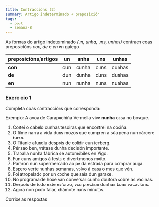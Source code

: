 ```yaml
---
title: Contraccións (2)
summary: Artigo indeterminado + preposición
tags:
  - post
  - semana-8
---
```

As formas do artigo indeterminado *(un, unha, uns, unhas)* contraen coas preposicións *con, de* e *en* en galego.

| preposicións/artigos | un  | unha  | uns  | unhas  |
| -------------------- | --- | ----- | ---- | ------ |
| **con**              | cun | cunha | cuns | cunhas |
| **de**               | dun | dunha | duns | dunhas |
| **en**               | nun | nunha | nuns | nunhas |



### Exercicio 1

Completa coas contraccións que corresponda:

Exemplo: A avoa de Carapuchiña Vermella vive **nunha** casa no bosque.

1. Cortei o cabelo <e-answer>cunhas</e-answer> tesoiras que encontrei na cociña.
2. O filme narra a vida <e-answer>duns</e-answer> mozos que cumpren a súa pena nun cárcere turco.
3. O Titanic afundiu despois de colidir <e-answer>cun</e-answer> iceberg.
4. Pénsao ben, trátase <e-answer>dunha</e-answer> decisión importante.
5. Traballa <e-answer>nunha</e-answer> fábrica de automóbiles en Vigo.
6. Fun <e-answer>cuns</e-answer> amigos á festa e divertímonos moito. 
7. Pararon <e-answer>nun</e-answer> supermercado ao pé da estrada para comprar auga.
8. Espero verte <e-answer>nunhas</e-answer> semanas, volvo á casa o mes que vén.
9. Foi atropelado por un coche que saía <e-answer>dun</e-answer> garaxe.
10. No programa de hoxe van conversar <e-answer>cunha</e-answer> doutora sobre as vacinas.
11. Despois de todo este esforzo, vou precisar <e-answer> dunhas</e-answer> boas vacacións.
12. Agora non podo falar, chámote <e-answer>nuns</e-answer> minutos.

<e-validate>Corrixe as respostas</e-validate>